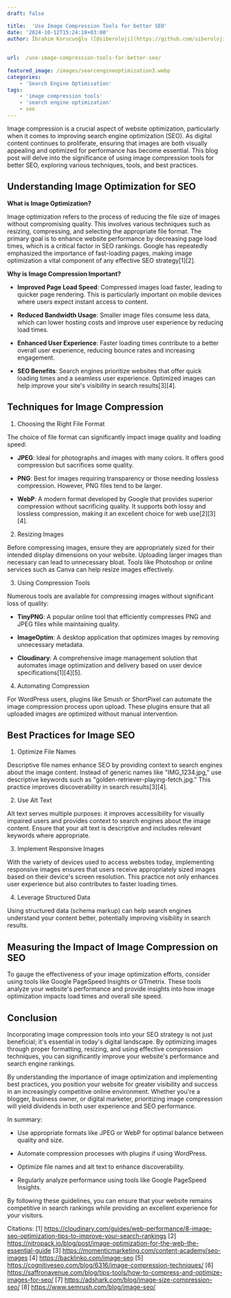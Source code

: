 ```yaml
---
draft: false

title:  'Use Image Compression Tools for better SEO'
date: '2024-10-12T15:24:18+03:00'
author: İbrahim Korucuoğlu ([@siberoloji](https://github.com/siberoloji))
 
 
url:  /use-image-compression-tools-for-better-seo/
 
featured_image: /images/searcengineoptimization3.webp
categories:
    - 'Search Engine Optimisation'
tags:
    - 'image compression tools'
    - 'search engine optimization'
    - seo
---
```



Image compression is a crucial aspect of website optimization, particularly when it comes to improving search engine optimization (SEO). As digital content continues to proliferate, ensuring that images are both visually appealing and optimized for performance has become essential. This blog post will delve into the significance of using image compression tools for better SEO, exploring various techniques, tools, and best practices.



## Understanding Image Optimization for SEO



**What is Image Optimization?**



Image optimization refers to the process of reducing the file size of images without compromising quality. This involves various techniques such as resizing, compressing, and selecting the appropriate file format. The primary goal is to enhance website performance by decreasing page load times, which is a critical factor in SEO rankings. Google has repeatedly emphasized the importance of fast-loading pages, making image optimization a vital component of any effective SEO strategy[1][2].



**Why is Image Compression Important?**


* **Improved Page Load Speed**: Compressed images load faster, leading to quicker page rendering. This is particularly important on mobile devices where users expect instant access to content.

* **Reduced Bandwidth Usage**: Smaller image files consume less data, which can lower hosting costs and improve user experience by reducing load times.

* **Enhanced User Experience**: Faster loading times contribute to a better overall user experience, reducing bounce rates and increasing engagement.

* **SEO Benefits**: Search engines prioritize websites that offer quick loading times and a seamless user experience. Optimized images can help improve your site's visibility in search results[3][4].




## Techniques for Image Compression



1. Choosing the Right File Format



The choice of file format can significantly impact image quality and loading speed:


* **JPEG**: Ideal for photographs and images with many colors. It offers good compression but sacrifices some quality.

* **PNG**: Best for images requiring transparency or those needing lossless compression. However, PNG files tend to be larger.

* **WebP**: A modern format developed by Google that provides superior compression without sacrificing quality. It supports both lossy and lossless compression, making it an excellent choice for web use[2][3][4].




2. Resizing Images



Before compressing images, ensure they are appropriately sized for their intended display dimensions on your website. Uploading larger images than necessary can lead to unnecessary bloat. Tools like Photoshop or online services such as Canva can help resize images effectively.



3. Using Compression Tools



Numerous tools are available for compressing images without significant loss of quality:


* **TinyPNG**: A popular online tool that efficiently compresses PNG and JPEG files while maintaining quality.

* **ImageOptim**: A desktop application that optimizes images by removing unnecessary metadata.

* **Cloudinary**: A comprehensive image management solution that automates image optimization and delivery based on user device specifications[1][4][5].




4. Automating Compression



For WordPress users, plugins like Smush or ShortPixel can automate the image compression process upon upload. These plugins ensure that all uploaded images are optimized without manual intervention.



## Best Practices for Image SEO



1. Optimize File Names



Descriptive file names enhance SEO by providing context to search engines about the image content. Instead of generic names like "IMG_1234.jpg," use descriptive keywords such as "golden-retriever-playing-fetch.jpg." This practice improves discoverability in search results[3][4].



2. Use Alt Text



Alt text serves multiple purposes: it improves accessibility for visually impaired users and provides context to search engines about the image content. Ensure that your alt text is descriptive and includes relevant keywords where appropriate.



3. Implement Responsive Images



With the variety of devices used to access websites today, implementing responsive images ensures that users receive appropriately sized images based on their device's screen resolution. This practice not only enhances user experience but also contributes to faster loading times.



4. Leverage Structured Data



Using structured data (schema markup) can help search engines understand your content better, potentially improving visibility in search results.



## Measuring the Impact of Image Compression on SEO



To gauge the effectiveness of your image optimization efforts, consider using tools like Google PageSpeed Insights or GTmetrix. These tools analyze your website's performance and provide insights into how image optimization impacts load times and overall site speed.



## Conclusion



Incorporating image compression tools into your SEO strategy is not just beneficial; it's essential in today's digital landscape. By optimizing images through proper formatting, resizing, and using effective compression techniques, you can significantly improve your website's performance and search engine rankings.



By understanding the importance of image optimization and implementing best practices, you position your website for greater visibility and success in an increasingly competitive online environment. Whether you're a blogger, business owner, or digital marketer, prioritizing image compression will yield dividends in both user experience and SEO performance.



In summary:


* Use appropriate formats like JPEG or WebP for optimal balance between quality and size.

* Automate compression processes with plugins if using WordPress.

* Optimize file names and alt text to enhance discoverability.

* Regularly analyze performance using tools like Google PageSpeed Insights.




By following these guidelines, you can ensure that your website remains competitive in search rankings while providing an excellent experience for your visitors.



Citations: [1] https://cloudinary.com/guides/web-performance/8-image-seo-optimization-tips-to-improve-your-search-rankings [2] https://nitropack.io/blog/post/image-optimization-for-the-web-the-essential-guide [3] https://momenticmarketing.com/content-academy/seo-images [4] https://backlinko.com/image-seo [5] https://cognitiveseo.com/blog/6316/image-compression-techniques/ [6] https://saffronavenue.com/blog/tips-tools/how-to-compress-and-optimize-images-for-seo/ [7] https://adshark.com/blog/image-size-compression-seo/ [8] https://www.semrush.com/blog/image-seo/
